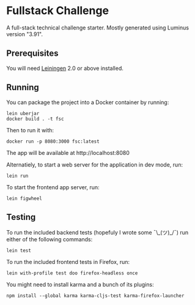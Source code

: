 # Fullstack Challenge

A full-stack technical challenge starter. Mostly generated using Luminus version "3.91".

## Prerequisites

You will need [Leiningen][1] 2.0 or above installed.

[1]: https://github.com/technomancy/leiningen

## Running

You can package the project into a Docker container by running:

    lein uberjar
    docker build . -t fsc

Then to run it with:

    docker run -p 8080:3000 fsc:latest

The app will be available at http://localhost:8080

Alternatiely, to start a web server for the application in dev mode, run:

    lein run

To start the frontend app server, run:

    lein figwheel

## Testing

To run the included backend tests (hopefuly I wrote some ¯\\\_(ツ)\_/¯) run either of the following commands:

    lein test

To run the included frontend tests in Firefox, run:

    lein with-profile test doo firefox-headless once

You might need to install karma and a bunch of its plugins:

    npm install --global karma karma-cljs-test karma-firefox-launcher

